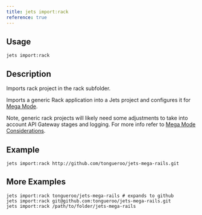 ```yaml
---
title: jets import:rack
reference: true
---
```


## Usage

    jets import:rack

## Description

Imports rack project in the rack subfolder.

Imports a generic Rack application into a Jets project and configures it for [Mega Mode](http://rubyonjets.com/docs/megamode/).

Note, generic rack projects will likely need some adjustments to take into account API Gateway stages and logging. For more info refer to [Mega Mode Considerations](http://rubyonjets.com//megamode-considerations/).

## Example

    jets import:rack http://github.com/tongueroo/jets-mega-rails.git

## More Examples

    jets import:rack tongueroo/jets-mega-rails # expands to github
    jets import:rack git@github.com:tongueroo/jets-mega-rails.git
    jets import:rack /path/to/folder/jets-mega-rails


